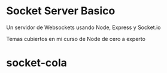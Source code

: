 # Socket Server Basico

Un servidor de Websockets usando Node, Express y Socket.io

Temas cubiertos en mi curso de Node de cero a experto
# socket-cola
